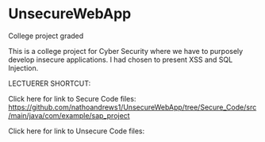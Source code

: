 # UnsecureWebApp
College project graded

This is a college project for Cyber Security where we have to purposely develop insecure applications. I had chosen to present XSS and SQL Injection.

LECTUERER SHORTCUT:

Click here for link to Secure Code files:
https://github.com/nathoandrews1/UnsecureWebApp/tree/Secure_Code/src/main/java/com/example/sap_project

Click here for link to Unsecure Code files:

